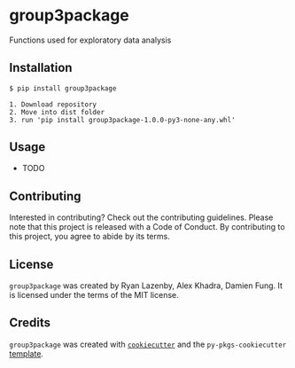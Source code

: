 # group3package

Functions used for exploratory data analysis

## Installation

```bash
$ pip install group3package
```

```github
1. Download repository
2. Move into dist folder
3. run 'pip install group3package-1.0.0-py3-none-any.whl'
```

## Usage

- TODO

## Contributing

Interested in contributing? Check out the contributing guidelines. Please note that this project is released with a Code of Conduct. By contributing to this project, you agree to abide by its terms.

## License

`group3package` was created by Ryan Lazenby, Alex Khadra, Damien Fung. It is licensed under the terms of the MIT license.

## Credits

`group3package` was created with [`cookiecutter`](https://cookiecutter.readthedocs.io/en/latest/) and the `py-pkgs-cookiecutter` [template](https://github.com/py-pkgs/py-pkgs-cookiecutter).
